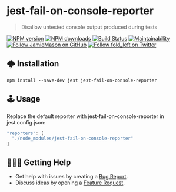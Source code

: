 # jest-fail-on-console-reporter

> Disallow untested console output produced during tests

[![NPM version](http://img.shields.io/npm/v/jest-fail-on-console-reporter.svg?style=flat-square)](https://www.npmjs.com/package/jest-fail-on-console-reporter)
[![NPM downloads](http://img.shields.io/npm/dm/jest-fail-on-console-reporter.svg?style=flat-square)](https://www.npmjs.com/package/jest-fail-on-console-reporter)
[![Build Status](http://img.shields.io/travis/JamieMason/jest-fail-on-console-reporter/master.svg?style=flat-square)](https://travis-ci.org/JamieMason/jest-fail-on-console-reporter)
[![Maintainability](https://api.codeclimate.com/v1/badges/e3301e89cb21826c3456/maintainability)](https://codeclimate.com/github/JamieMason/jest-fail-on-console-reporter/maintainability)
[![Follow JamieMason on GitHub](https://img.shields.io/github/followers/JamieMason.svg?style=social&label=Follow)](https://github.com/JamieMason)
[![Follow fold_left on Twitter](https://img.shields.io/twitter/follow/fold_left.svg?style=social&label=Follow)](https://twitter.com/fold_left)

## 🌩 Installation

```
npm install --save-dev jest jest-fail-on-console-reporter
```

## 🕹 Usage

Replace the default reporter with jest-fail-on-console-reporter in
jest.config.json:

```js
"reporters": [
  "./node_modules/jest-fail-on-console-reporter"
]
```

## 🙋🏾‍♀️ Getting Help

- Get help with issues by creating a
  [Bug Report](https://github.com/JamieMason/jest-fail-on-console-reporter/issues/new?template=bug_report.md).
- Discuss ideas by opening a
  [Feature Request](https://github.com/JamieMason/jest-fail-on-console-reporter/issues/new?template=feature_request.md).
